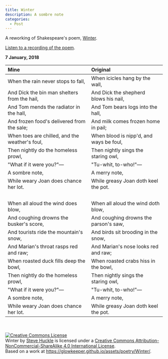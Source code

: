 ```yaml
---
title: Winter
description: A sombre note
categories:
  - Post
---
```

A reworking of Shakespeare's poem, [Winter](https://www.shmoop.com/winter-shakespeare/poem-text.html).

[Listen to a recording of the poem](/assets/audio/Winter.wav).

**7 January, 2018**

**Mine**|**Original**
:-------|:-----------
When the rain never stops to fall, | When icicles hang by the wall,
And Dick the bin man shelters from the hail, | And Dick the shepherd blows his nail,
And Tom mends the radiator in the hall, | And Tom bears logs into the hall,
And frozen food's delivered from the sale; | And milk comes frozen home in pail;
When toes are chilled, and the weather's foul, | When blood is nipp'd, and ways be foul,
Then nightly do the homeless prowl, | Then nightly sings the staring owl,
"What if it were you?"— | "Tu-whit, to-who!"—
A sombre note, | A merry note,
While weary Joan does chance her lot. | While greasy Joan doth keel the pot.
&nbsp; | &nbsp;
When all aloud the wind does blow, | When all aloud the wind doth blow,
And coughing drowns the busker's score, | And coughing drowns the parson's saw,
And tourists ride the mountain's snow, | And birds sit brooding in the snow,
And Marian's throat rasps red and raw; | And Marian's nose looks red and raw;
When roasted duck fills deep the bowl, | When roasted crabs hiss in the bowl,
Then nightly do the homeless prowl, | Then nightly sings the staring owl,
"What if it were you?"— | "Tu-whit, to-who!"—
A sombre note, | A merry note,
While weary Joan does chance her lot. | While greasy Joan doth keel the pot.             

&nbsp;<br />  
<a rel="license" href="http://creativecommons.org/licenses/by-nc-sa/4.0/"><img alt="Creative Commons License" style="border-width:0" src="https://i.creativecommons.org/l/by-nc-sa/4.0/88x31.png" /></a><br /><span xmlns:dct="http://purl.org/dc/terms/" href="http://purl.org/dc/dcmitype/Text" property="dct:title" rel="dct:type">Winter</span> by <a xmlns:cc="http://creativecommons.org/ns#" href="https://glowkeeper.github.io/" property="cc:attributionName" rel="cc:attributionURL">Steve Huckle</a> is licensed under a <a rel="license" href="http://creativecommons.org/licenses/by-nc-sa/4.0/">Creative Commons Attribution-NonCommercial-ShareAlike 4.0 International License</a>.<br />Based on a work at <a xmlns:dct="http://purl.org/dc/terms/" href="https://glowkeeper.github.io/assets/poetry/Winter/" rel="dct:source">https://glowkeeper.github.io/assets/poetry/Winter/</a>.
